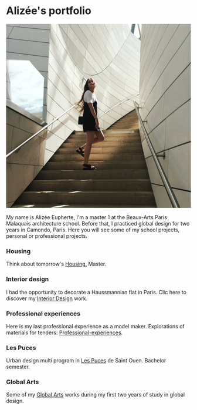 # Alizée's portfolio


![](archi.png?raw=true)

My name is Alizée Eupherte, I'm a master 1 at the Beaux-Arts Paris Malaquais architecture school.
Before that, I practiced global design for two years in Camondo, Paris.
Here you will see some of my school projects, personal or professional projects.



### Housing

Think about tomorrow's [Housing.](https://alizeeeupherte.github.io/Housing./)
Master.




### Interior design

I had the opportunity to decorate a Haussmannian flat in Paris. Clic here to discover my [Interior Design](https://alizeeeupherte.github.io/Interior-design-/) work.




### Professional experiences

Here is my last professional experience as a model maker. 
Explorations of materials for tenders: [Professional-experiences](https://alizeeeupherte.github.io/Professional-experiences/). 




### Les Puces

Urban design multi program in [Les Puces](https://alizeeeupherte.github.io/Les_Puces/) de Saint Ouen.
Bachelor semester.




### Global Arts

Some of my [Global Arts](https://alizeeeupherte.github.io/Global-Arts/) works during my first two years of study in global design.








